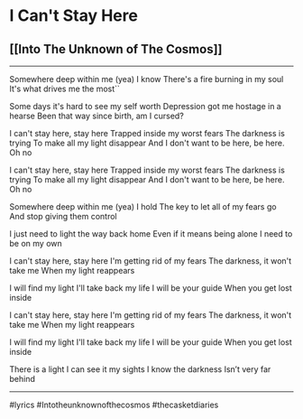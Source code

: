 # I Can't Stay Here
## [[Into The Unknown of The Cosmos]]
---


Somewhere deep within me (yea) I know
There's a fire burning in my soul
It's what drives me the most``

Some days it's hard to see my self worth
Depression got me hostage in a hearse
Been that way since birth, am I cursed?

I can't stay here, stay here
Trapped inside my worst fears
The darkness is trying
To make all my light disappear
And I don't want to be here, be here. Oh no

I can't stay here, stay here
Trapped inside my worst fears
The darkness is trying
To make all my light disappear
And I don't want to be here, be here. Oh no

Somewhere deep within me (yea) I hold
The key to let all of my fears go
And stop giving them control
  
I just need to light the way back home
Even if it means being alone
I need to be on my own
 
I can't stay here, stay here
I'm getting rid of my fears
The darkness, it won't take me
When my light reappears

I will find my light
I'll take back my life
I will be your guide
When you get lost inside

I can't stay here, stay here
I'm getting rid of my fears
The darkness, it won't take me
When my light reappears

I will find my light
I'll take back my life
I will be your guide
When you get lost inside

There is a light
I can see it my sights
I know the darkness
Isn’t very far behind

---

#lyrics #Intotheunknownofthecosmos #thecasketdiaries 
